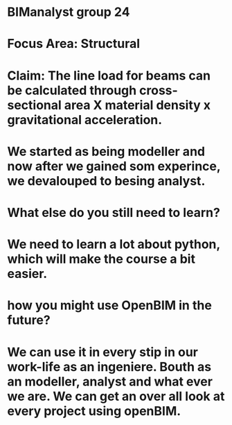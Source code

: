 # BIManalyst group 24
# Focus Area: Structural
# Claim: The line load for beams can be calculated through cross-sectional area X material density x gravitational acceleration. 

# We started as being modeller and now after we gained som experince, we devalouped to besing analyst. 

# What else do you still need to learn? 
# We need to learn a lot about python, which will make the course a bit easier. 

# how you might use OpenBIM in the future?
# We can use it in every stip in our work-life as an ingeniere. Bouth as an modeller, analyst and what ever we are. We can get an over all look at every project using openBIM.  


